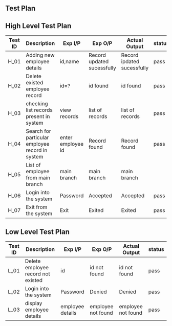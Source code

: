 ## Test Plan

## High Level Test Plan

| Test ID | Description | Exp I/P | Exp O/P |	Actual Output | status |
| --- | --- | --- | --- | --- | --- |
| H_01 | Adding new employee details  | id,name | Record updated sucessfully | Record ipdated sucessfully | pass |
| H_02 | Delete existed  employee  record | id=? | id found | id found | pass | 
| H_03 | checking list records present in system| view records | list of records | list of records | pass |
| H_04 | Search for particular employee record in system  | enter employee id | Record found | Record found | pass |
| H_05 | List of employee from main branch | main branch | main branch | main branch | 
| H_06 | Login into the system | Password | Accepted |Accepted| pass |
| H_07 | Exit from the system | Exit | Exited | Exited | pass |


## Low Level Test Plan



| Test ID | Description | Exp I/P | Exp O/P |	Actual Output | status |
| --- | --- | --- | --- | --- | --- |
| L_01 | Delete employee record not existed  | id | id not found | id not found | pass |
| L_02 | Login into the system | Password | Denied | Denied | pass | 
| L_03 | display employee details| employee details | employee not found | employee not found | pass |

